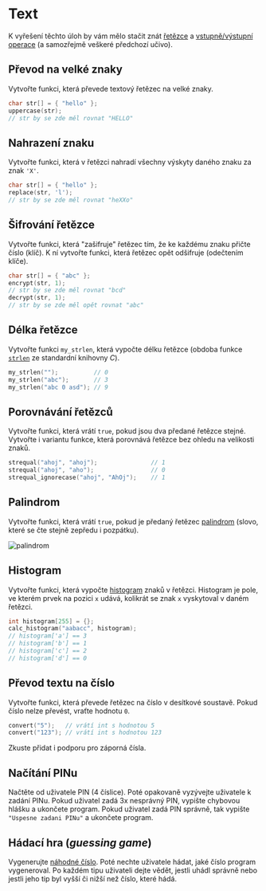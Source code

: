 # Text
K vyřešení těchto úloh by vám mělo stačit znát [řetězce](../c/text/retezce.md) a [vstupně/výstupní operace](../c/text/vstupavystup.md)
(a samozřejmě veškeré předchozí učivo).

## Převod na velké znaky
Vytvořte funkci, která převede textový řetězec na velké znaky.
```c
char str[] = { "hello" };
uppercase(str);
// str by se zde měl rovnat "HELLO"
```

## Nahrazení znaku
Vytvořte funkci, která v řetězci nahradí všechny výskyty daného znaku za znak `'X'`.
```c
char str[] = { "hello" };
replace(str, 'l');
// str by se zde měl rovnat "heXXo"
```

## Šifrování řetězce
Vytvořte funkci, která "zašifruje" řetězec tím, že ke každému znaku přičte číslo (klíč).
K ní vytvořte funkci, která řetězec opět odšifruje (odečtením klíče).
```c
char str[] = { "abc" };
encrypt(str, 1);
// str by se zde měl rovnat "bcd"
decrypt(str, 1);
// str by se zde měl opět rovnat "abc"
```

## Délka řetězce
Vytvořte funkci `my_strlen`, která vypočte délku řetězce (obdoba funkce
[`strlen`](https://devdocs.io/c/string/byte/strlen) ze standardní knihovny *C*).
```c
my_strlen("");          // 0
my_strlen("abc");       // 3
my_strlen("abc 0 asd"); // 9
```

## Porovnávání řetězců
Vytvořte funkci, která vrátí `true`, pokud jsou dva předané řetězce stejné.
Vytvořte i variantu funkce, která porovnává řetězce bez ohledu na velikosti znaků.
```c
strequal("ahoj", "ahoj");               // 1
strequal("ahoj", "aho");                // 0
strequal_ignorecase("ahoj", "AhOj");    // 1
```

## Palindrom
Vytvořte funkci, která vrátí `true`, pokud je předaný řetězec
[palindrom](https://cs.wikipedia.org/wiki/Palindrom) (slovo, které se čte stejně zepředu i pozpátku).

![palindrom](../static/img/palindrom.svg)

## Histogram
Vytvořte funkci, která vypočte [histogram](https://cs.wikipedia.org/wiki/Histogram) znaků v řetězci.
Histogram je pole, ve kterém prvek na pozici `x` udává, kolikrát se znak `x` vyskytoval v daném řetězci.
```c
int histogram[255] = {};
calc_histogram("aabacc", histogram);
// histogram['a'] == 3
// histogram['b'] == 1
// histogram['c'] == 2
// histogram['d'] == 0
```

## Převod textu na číslo
Vytvořte funkci, která převede řetězec na číslo v desítkové soustavě. Pokud číslo nelze převést,
vraťte hodnotu `0`.
```c
convert("5");   // vrátí int s hodnotou 5
convert("123"); // vrátí int s hodnotou 123
```
Zkuste přidat i podporu pro záporná čísla.

## Načítání PINu
Načtěte od uživatele PIN (4 číslice). Poté opakovaně vyzývejte uživatele k zadání PINu. Pokud
uživatel zadá 3x nesprávný PIN, vypište chybovou hlášku a ukončete program. Pokud uživatel zadá PIN správně,
tak vypište `"Uspesne zadani PINu"` a ukončete program.

## Hádací hra (*guessing game*)
Vygenerujte [náhodné číslo](../ruzne/nahodna_cisla.md). Poté nechte uživatele hádat, jaké číslo
program vygeneroval. Po každém tipu uživateli dejte vědět, jestli uhádl správně nebo jestli jeho
tip byl vyšší či nižší než číslo, které hádá.

